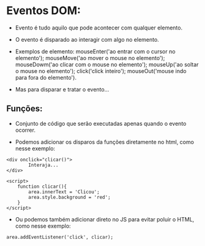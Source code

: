 # Eventos DOM:

- Evento é tudo aquilo que pode acontecer com qualquer elemento.

- O evento é disparado ao interagir com algo no elemento.

- Exemplos de elemento: mouseEnter('ao entrar com o cursor no elemento'); mouseMove('ao mover o mouse no elemento'); mouseDowm('ao clicar com o mouse no elemento'); mouseUp('ao soltar o mouse no elemento'); click('click inteiro'); mouseOut('mouse indo para fora do elemento').

- Mas para disparar e tratar o evento...

## Funções:

- Conjunto de código que serão executadas apenas quando o evento ocorrer.

- Podemos adicionar os disparos da funções diretamente no html, como nesse exemplo:

~~~JS exemplo
<div onclick="clicar()">
        Interaja...
</div>

<script>
    function clicar(){
        area.innerText = 'Clicou';
        area.style.background = 'red';
    }
</script>
~~~

- Ou podemos também adicionar direto no JS para evitar poluir o HTML, como nesse exemplo:

~~~JS exemplo
area.addEventListener('click', clicar);
~~~